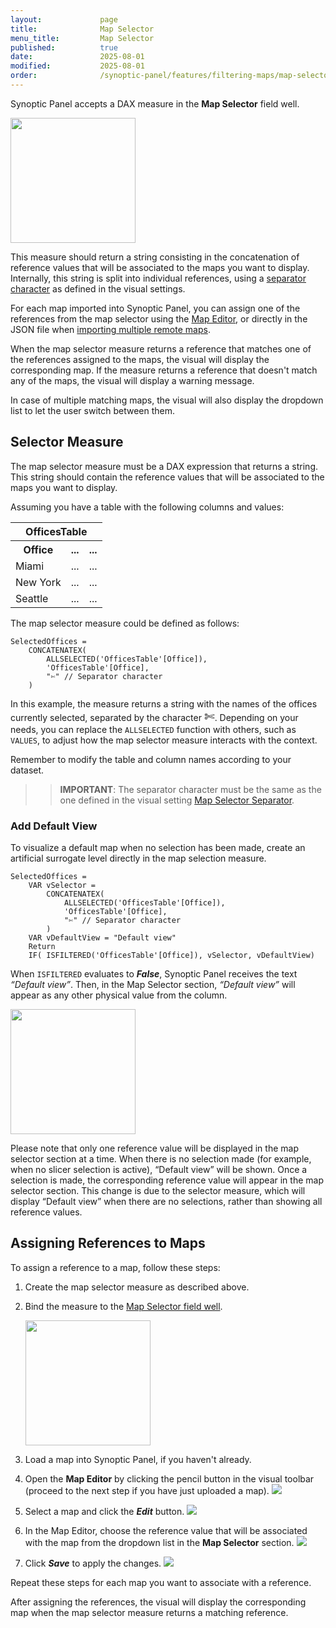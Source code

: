 ```yaml
---
layout:             page
title:              Map Selector
menu_title:         Map Selector
published:          true
date:               2025-08-01
modified:           2025-08-01
order:              /synoptic-panel/features/filtering-maps/map-selector
---
```


Synoptic Panel accepts a DAX measure in the **Map Selector** field well.

<img src="images/map-selector-role.png" width="200">

This measure should return a string consisting in the concatenation of reference values that will be associated to the maps you want to display. Internally, this string is split into individual references, using a [separator character](../../options/advanced-options/map-selector.md#separator) as defined in the visual settings.

For each map imported into Synoptic Panel, you can assign one of the references from the map selector using the [Map Editor](../../features/map-editor/edit-map.md#map), or directly in the JSON file when [importing multiple remote maps](../importing/index.md#adding-multiple-maps-from-a-json-file).

When the map selector measure returns a reference that matches one of the references assigned to the maps, the visual will display the corresponding map. If the measure returns a reference that doesn't match any of the maps, the visual will display a warning message.

In case of multiple matching maps, the visual will also display the dropdown list to let the user switch between them.

## Selector Measure

The map selector measure must be a DAX expression that returns a string. This string should contain the reference values that will be associated to the maps you want to display.

Assuming you have a table with the following columns and values:

<table>
    <tr><th colspan="3">OfficesTable</th></tr>
    <tr>
        <th>Office</th>
        <th>...</th>
        <th>...</th>
    </tr>
    <tr>
        <td>Miami</td>
        <td>...</td>
        <td>...</td>
    </tr>
    <tr>
        <td>New York</td>
        <td>...</td>
        <td>...</td>
    </tr>
    <tr>
        <td>Seattle</td>
        <td>...</td>
        <td>...</td>
    </tr>
</table>

The map selector measure could be defined as follows:

```dax
SelectedOffices = 
    CONCATENATEX(
        ALLSELECTED('OfficesTable'[Office]),
        'OfficesTable'[Office],
        "✄" // Separator character
    )
```

In this example, the measure returns a string with the names of the offices currently selected, separated by the character <span style="font-size:20px">✄</span>. Depending on your needs, you can replace the `ALLSELECTED` function with others, such as `VALUES`, to adjust how the map selector measure interacts with the context.

Remember to modify the table and column names according to your dataset.
>> **IMPORTANT**: The separator character must be the same as the one defined in the visual setting [Map Selector Separator](../../options/advanced-options/map-selector.md#separator).

### Add Default View

To visualize a default map when no selection has been made, create an artificial surrogate level directly in the map selection measure.

```dax
SelectedOffices = 
    VAR vSelector =    
        CONCATENATEX(
            ALLSELECTED('OfficesTable'[Office]),
            'OfficesTable'[Office],
            "✄" // Separator character
        )
    VAR vDefaultView = "Default view"
    Return
    IF( ISFILTERED('OfficesTable'[Office]), vSelector, vDefaultView)
```

When `ISFILTERED` evaluates to ***False***, Synoptic Panel receives the text *“Default view”*. Then, in the Map Selector section, *“Default view”* will appear as any other physical value from the column.

<img src="images/map-selector-default-view.png" width="200">

Please note that only one reference value will be displayed in the map selector section at a time. When there is no selection made (for example, when no slicer selection is active), “Default view” will be shown. Once a selection is made, the corresponding reference value will appear in the map selector section. This change is due to the selector measure, which will display “Default view” when there are no selections, rather than showing all reference values.

## Assigning References to Maps

To assign a reference to a map, follow these steps:

1. Create the map selector measure as described above.

2. Bind the measure to the [Map Selector field well](../../fields/map-selector.md).

    <img src="images/map-selector-field.png" width="200">

3. Load a map into Synoptic Panel, if you haven't already.

4. Open the **Map Editor** by clicking the pencil button in the visual toolbar (proceed to the next step if you have just uploaded a map).
    <img src="images/map-editor-btn.png">

5. Select a map and click the ***Edit*** button.
    <img src="images/edit-map.png">

6. In the Map Editor, choose the reference value that will be associated with the map from the dropdown list in the **Map Selector** section.
    <img src="images/map-selector-editor.png">

7. Click ***Save*** to apply the changes.
    <img src="images/map-editor-save.png">

Repeat these steps for each map you want to associate with a reference.

After assigning the references, the visual will display the corresponding map when the map selector measure returns a matching reference.
